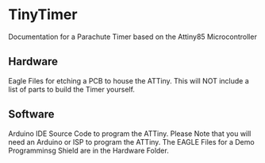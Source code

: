# TinyTimer
Documentation for a Parachute Timer based on the Attiny85 Microcontroller

## Hardware

Eagle Files for etching a PCB to house the ATTiny. This will NOT include a list of parts to build the Timer yourself.

## Software

Arduino IDE Source Code to program the ATTiny. 
Please Note that you will need an Arduino or ISP to program the ATTiny. The EAGLE Files for a Demo Programminsg Shield are in the Hardware Folder.
